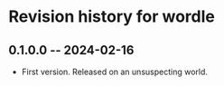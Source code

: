 # Revision history for wordle

## 0.1.0.0 -- 2024-02-16

* First version. Released on an unsuspecting world.
